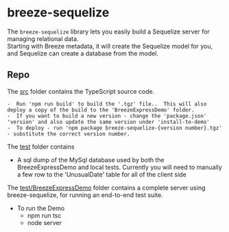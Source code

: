 # breeze-sequelize

The `breeze-sequelize` library lets you easily build a Sequelize server for managing relational data.  
Starting with Breeze metadata, it will create the Sequelize model for you, and Sequelize can create a database from the model.


## Repo

The [src](./src) folder contains the TypeScript source code.

    -  Run 'npm run build' to build the '.tgz' file..  This will also deploy a copy of the build to the 'BreezeExpressDemo' folder.
    -  If you want to build a new version - change the 'package.json' 'version' and also update the same version under 'install-to-demo'
    -  To deploy - run 'npm package breeze-sequelize-{version number}.tgz' - substitute the correct version number. 

The [test](./test) folder contains 
  
  - A sql dump of the MySql database used by both the BreezeExpressDemo and local tests. Currently you will need to manually a few row to the 'UnusualDate' table for all of the client side 

The [test/BreezeExpressDemo](./test/BreezeExpressDemo) folder contains a complete server using breeze-sequelize, for running an end-to-end test suite.
  
  - To run the Demo
    - npm run tsc
    - node server



